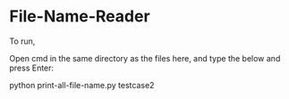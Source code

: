 # File-Name-Reader

To run,

Open cmd in the same directory as the files here, and type the below and press Enter:


python print-all-file-name.py testcase2
